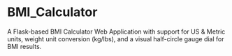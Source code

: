 # BMI_Calculator
A Flask-based BMI Calculator Web Application with support for US &amp; Metric units, weight unit conversion (kg/lbs), and a visual half-circle gauge dial for BMI results.
